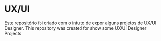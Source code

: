 # UX/UI
Este repositório foi criado com o intuito de expor alguns projetos de UX/UI Designer.
This repository was created for show some UX/UI Designer Projects
